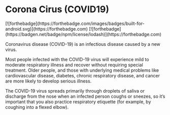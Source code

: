 <h1> Corona Cirus (COVID19) </h1>
[![forthebadge](https://forthebadge.com/images/badges/built-for-android.svg)](https://forthebadge.com)
[![forthebadge](https://badgen.net/badge/npm/license/lodash)](https://forthebadge.com)

Coronavirus disease (COVID-19) is an infectious disease caused by a new virus.

Most people infected with the COVID-19 virus will experience mild to moderate respiratory illness and recover without requiring special treatment. Older people, and those with underlying medical problems like cardiovascular disease, diabetes, chronic respiratory disease, and cancer are more likely to develop serious illness.

The COVID-19 virus spreads primarily through droplets of saliva or discharge from the nose when an infected person coughs or sneezes, so it’s important that you also practice respiratory etiquette (for example, by coughing into a flexed elbow).
